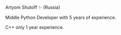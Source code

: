 Artyom Shutoff ✨ (Russia)

Middle Python Developer with 5 years of experience. 

C++ only 1 year experience.
